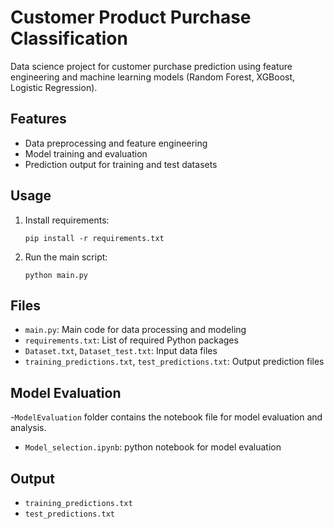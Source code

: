 # Customer Product Purchase Classification
Data science project for customer purchase prediction using feature engineering and machine learning models (Random Forest, XGBoost, Logistic Regression).

## Features
- Data preprocessing and feature engineering
- Model training and evaluation
- Prediction output for training and test datasets

## Usage
1. Install requirements:
   ```
   pip install -r requirements.txt
   ```
2. Run the main script:
   ```
   python main.py
   ```

## Files
- `main.py`: Main code for data processing and modeling
- `requirements.txt`: List of required Python packages
- `Dataset.txt`, `Dataset_test.txt`: Input data files
- `training_predictions.txt`, `test_predictions.txt`: Output prediction files

## Model Evaluation
-`ModelEvaluation` folder contains the notebook file for model evaluation and analysis.
- `Model_selection.ipynb`: python notebook for model evaluation
## Output
- `training_predictions.txt`
- `test_predictions.txt`